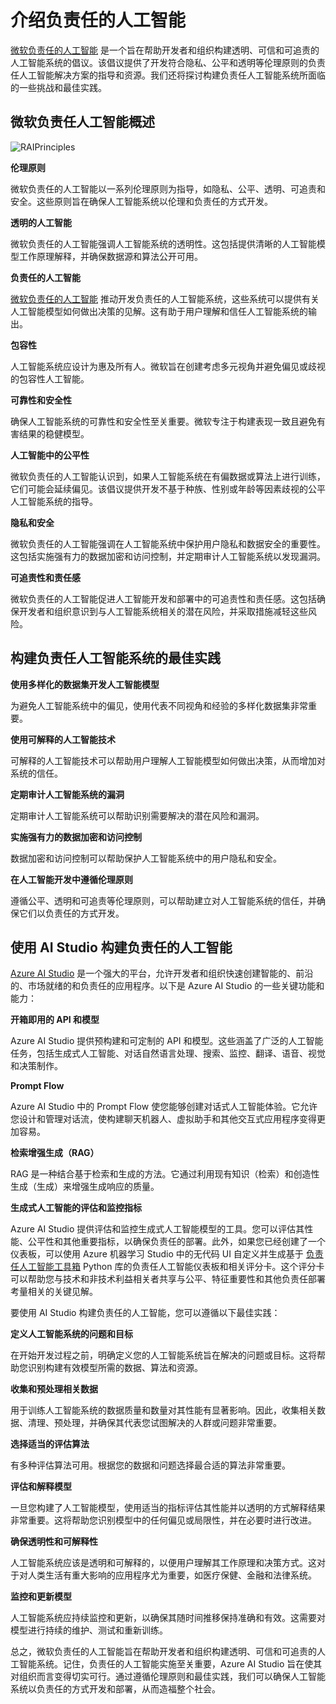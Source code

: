 # 介绍负责任的人工智能

[微软负责任的人工智能](https://www.microsoft.com/ai/responsible-ai?WT.mc_id=aiml-138114-kinfeylo) 是一个旨在帮助开发者和组织构建透明、可信和可追责的人工智能系统的倡议。该倡议提供了开发符合隐私、公平和透明等伦理原则的负责任人工智能解决方案的指导和资源。我们还将探讨构建负责任人工智能系统所面临的一些挑战和最佳实践。

## 微软负责任人工智能概述

![RAIPrinciples](../../imgs/05/RAI/RAIPrinciples.png)

**伦理原则**

微软负责任的人工智能以一系列伦理原则为指导，如隐私、公平、透明、可追责和安全。这些原则旨在确保人工智能系统以伦理和负责任的方式开发。

**透明的人工智能**

微软负责任的人工智能强调人工智能系统的透明性。这包括提供清晰的人工智能模型工作原理解释，并确保数据源和算法公开可用。

**负责任的人工智能**

[微软负责任的人工智能](https://www.microsoft.com/ai/responsible-ai?WT.mc_id=aiml-138114-kinfeylo) 推动开发负责任的人工智能系统，这些系统可以提供有关人工智能模型如何做出决策的见解。这有助于用户理解和信任人工智能系统的输出。

**包容性**

人工智能系统应设计为惠及所有人。微软旨在创建考虑多元视角并避免偏见或歧视的包容性人工智能。

**可靠性和安全性**

确保人工智能系统的可靠性和安全性至关重要。微软专注于构建表现一致且避免有害结果的稳健模型。

**人工智能中的公平性**

微软负责任的人工智能认识到，如果人工智能系统在有偏数据或算法上进行训练，它们可能会延续偏见。该倡议提供开发不基于种族、性别或年龄等因素歧视的公平人工智能系统的指导。

**隐私和安全**

微软负责任的人工智能强调在人工智能系统中保护用户隐私和数据安全的重要性。这包括实施强有力的数据加密和访问控制，并定期审计人工智能系统以发现漏洞。

**可追责性和责任感**

微软负责任的人工智能促进人工智能开发和部署中的可追责性和责任感。这包括确保开发者和组织意识到与人工智能系统相关的潜在风险，并采取措施减轻这些风险。

## 构建负责任人工智能系统的最佳实践

**使用多样化的数据集开发人工智能模型**

为避免人工智能系统中的偏见，使用代表不同视角和经验的多样化数据集非常重要。

**使用可解释的人工智能技术**

可解释的人工智能技术可以帮助用户理解人工智能模型如何做出决策，从而增加对系统的信任。

**定期审计人工智能系统的漏洞**

定期审计人工智能系统可以帮助识别需要解决的潜在风险和漏洞。

**实施强有力的数据加密和访问控制**

数据加密和访问控制可以帮助保护人工智能系统中的用户隐私和安全。

**在人工智能开发中遵循伦理原则**

遵循公平、透明和可追责等伦理原则，可以帮助建立对人工智能系统的信任，并确保它们以负责任的方式开发。

## 使用 AI Studio 构建负责任的人工智能

[Azure AI Studio](https://ai.azure.com?WT.mc_id=aiml-138114-kinfeylo) 是一个强大的平台，允许开发者和组织快速创建智能的、前沿的、市场就绪的和负责任的应用程序。以下是 Azure AI Studio 的一些关键功能和能力：

**开箱即用的 API 和模型**

Azure AI Studio 提供预构建和可定制的 API 和模型。这些涵盖了广泛的人工智能任务，包括生成式人工智能、对话自然语言处理、搜索、监控、翻译、语音、视觉和决策制作。

**Prompt Flow**

Azure AI Studio 中的 Prompt Flow 使您能够创建对话式人工智能体验。它允许您设计和管理对话流，使构建聊天机器人、虚拟助手和其他交互式应用程序变得更加容易。

**检索增强生成（RAG）**

RAG 是一种结合基于检索和生成的方法。它通过利用现有知识（检索）和创造性生成（生成）来增强生成响应的质量。

**生成式人工智能的评估和监控指标**

Azure AI Studio 提供评估和监控生成式人工智能模型的工具。您可以评估其性能、公平性和其他重要指标，以确保负责任的部署。此外，如果您已经创建了一个仪表板，可以使用 Azure 机器学习 Studio 中的无代码 UI 自定义并生成基于 [负责任人工智能工具箱](https://responsibleaitoolbox.ai/?WT.mc_id=aiml-138114-kinfeylo) Python 库的负责任人工智能仪表板和相关评分卡。这个评分卡可以帮助您与技术和非技术利益相关者共享与公平、特征重要性和其他负责任部署考量相关的关键见解。

要使用 AI Studio 构建负责任的人工智能，您可以遵循以下最佳实践：

**定义人工智能系统的问题和目标**

在开始开发过程之前，明确定义您的人工智能系统旨在解决的问题或目标。这将帮助您识别构建有效模型所需的数据、算法和资源。

**收集和预处理相关数据**

用于训练人工智能系统的数据质量和数量对其性能有显著影响。因此，收集相关数据、清理、预处理，并确保其代表您试图解决的人群或问题非常重要。

**选择适当的评估算法**

有多种评估算法可用。根据您的数据和问题选择最合适的算法非常重要。

**评估和解释模型**

一旦您构建了人工智能模型，使用适当的指标评估其性能并以透明的方式解释结果非常重要。这将帮助您识别模型中的任何偏见或局限性，并在必要时进行改进。

**确保透明性和可解释性**

人工智能系统应该是透明和可解释的，以便用户理解其工作原理和决策方式。这对于对人类生活有重大影响的应用程序尤为重要，如医疗保健、金融和法律系统。

**监控和更新模型**

人工智能系统应持续监控和更新，以确保其随时间推移保持准确和有效。这需要对模型进行持续的维护、测试和重新训练。

总之，微软负责任的人工智能旨在帮助开发者和组织构建透明、可信和可追责的人工智能系统。记住，负责任的人工智能实施至关重要，Azure AI Studio 旨在使其对组织而言变得切实可行。通过遵循伦理原则和最佳实践，我们可以确保人工智能系统以负责任的方式开发和部署，从而造福整个社会。